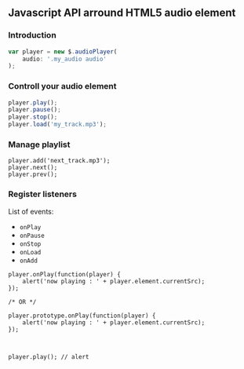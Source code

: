 ## Javascript API arround HTML5 audio element


### Introduction

```javascript
var player = new $.audioPlayer(
    audio: '.my_audio audio'
);
```

### Controll your audio element

```javascript
player.play();
player.pause();
player.stop();
player.load('my_track.mp3');
```

### Manage playlist

```javascipt
player.add('next_track.mp3');
player.next();
player.prev();
```

### Register listeners

List of events:

- `onPlay`
- `onPause`
- `onStop`
- `onLoad`
- `onAdd`


```javascipt
player.onPlay(function(player) {
    alert('now playing : ' + player.element.currentSrc);
});

/* OR */

player.prototype.onPlay(function(player) {
    alert('now playing : ' + player.element.currentSrc);
});



player.play(); // alert
```
